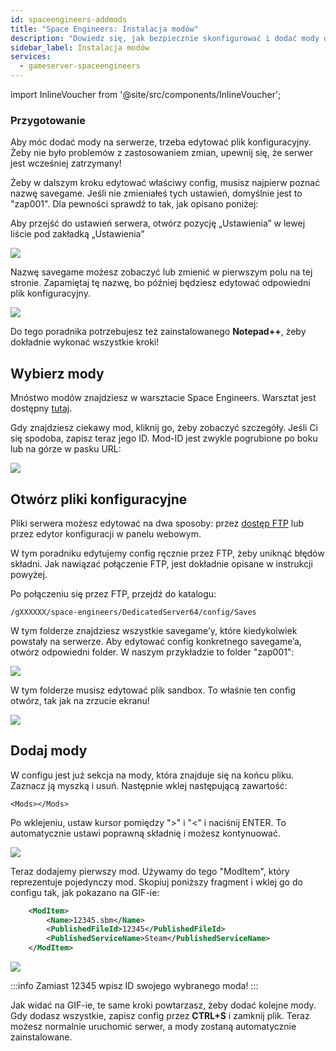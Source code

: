 ```yaml
---
id: spaceengineers-addmods
title: "Space Engineers: Instalacja modów"
description: "Dowiedz się, jak bezpiecznie skonfigurować i dodać mody do swojego serwera gier Space Engineers, aby uzyskać spersonalizowaną rozgrywkę → Sprawdź teraz"
sidebar_label: Instalacja modów
services:
  - gameserver-spaceengineers
---
```


import InlineVoucher from '@site/src/components/InlineVoucher';

<InlineVoucher />

### Przygotowanie

Aby móc dodać mody na serwerze, trzeba edytować plik konfiguracyjny. Żeby nie było problemów z zastosowaniem zmian, upewnij się, że serwer jest wcześniej zatrzymany!

Żeby w dalszym kroku edytować właściwy config, musisz najpierw poznać nazwę savegame. Jeśli nie zmieniałeś tych ustawień, domyślnie jest to "zap001". Dla pewności sprawdź to tak, jak opisano poniżej:

Aby przejść do ustawień serwera, otwórz pozycję „Ustawienia” w lewej liście pod zakładką „Ustawienia”

![](https://screensaver01.zap-hosting.com/index.php/s/Begs32xtfWitRDA/preview)

Nazwę savegame możesz zobaczyć lub zmienić w pierwszym polu na tej stronie. Zapamiętaj tę nazwę, bo później będziesz edytować odpowiedni plik konfiguracyjny.

![](https://screensaver01.zap-hosting.com/index.php/s/DHs7JGyxRMSfDKN/preview)

Do tego poradnika potrzebujesz też zainstalowanego **Notepad++**, żeby dokładnie wykonać wszystkie kroki!

## Wybierz mody

Mnóstwo modów znajdziesz w warsztacie Space Engineers. Warsztat jest dostępny [tutaj](https://steamcommunity.com/workshop/about/?appid=244850).

Gdy znajdziesz ciekawy mod, kliknij go, żeby zobaczyć szczegóły. Jeśli Ci się spodoba, zapisz teraz jego ID. Mod-ID jest zwykle pogrubione po boku lub na górze w pasku URL:

![](https://screensaver01.zap-hosting.com/index.php/s/k6WKbbZEizX7TpR/preview)

## Otwórz pliki konfiguracyjne

Pliki serwera możesz edytować na dwa sposoby: przez [dostęp FTP](gameserver-ftpaccess.md) lub przez edytor konfiguracji w panelu webowym.

W tym poradniku edytujemy config ręcznie przez FTP, żeby uniknąć błędów składni. Jak nawiązać połączenie FTP, jest dokładnie opisane w instrukcji powyżej.

Po połączeniu się przez FTP, przejdź do katalogu:

``/gXXXXXX/space-engineers/DedicatedServer64/config/Saves``

W tym folderze znajdziesz wszystkie savegame’y, które kiedykolwiek powstały na serwerze. Aby edytować config konkretnego savegame’a, otwórz odpowiedni folder. W naszym przykładzie to folder "zap001":

![](https://screensaver01.zap-hosting.com/index.php/s/cLT8FLSnQE42ZwN/preview)

W tym folderze musisz edytować plik sandbox. To właśnie ten config otwórz, tak jak na zrzucie ekranu!

![](https://screensaver01.zap-hosting.com/index.php/s/bKrCK6LcCMbkwbb/preview)

## Dodaj mody

W configu jest już sekcja na mody, która znajduje się na końcu pliku. Zaznacz ją myszką i usuń. Następnie wklej następującą zawartość:

`<Mods></Mods>`

Po wklejeniu, ustaw kursor pomiędzy "&gt;" i "&lt;" i naciśnij ENTER. To automatycznie ustawi poprawną składnię i możesz kontynuować.

![](https://screensaver01.zap-hosting.com/index.php/s/JbTqfX455XbffRs/preview)

Teraz dodajemy pierwszy mod. Używamy do tego "ModItem", który reprezentuje pojedynczy mod. Skopiuj poniższy fragment i wklej go do configu tak, jak pokazano na GIF-ie:

```xml
	<ModItem>
		<Name>12345.sbm</Name>
		<PublishedFileId>12345</PublishedFileId>
		<PublishedServiceName>Steam</PublishedServiceName>
	</ModItem>
```

![](https://screensaver01.zap-hosting.com/index.php/s/FkgJmMTBAp8SLzp/preview)

:::info
Zamiast 12345 wpisz ID swojego wybranego moda!
:::

Jak widać na GIF-ie, te same kroki powtarzasz, żeby dodać kolejne mody. Gdy dodasz wszystkie, zapisz config przez **CTRL+S** i zamknij plik. Teraz możesz normalnie uruchomić serwer, a mody zostaną automatycznie zainstalowane.

<InlineVoucher />